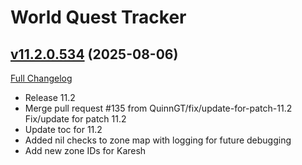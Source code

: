 # World Quest Tracker

## [v11.2.0.534](https://github.com/Tercioo/World-Quest-Tracker/tree/v11.2.0.534) (2025-08-06)
[Full Changelog](https://github.com/Tercioo/World-Quest-Tracker/compare/v11.1.5.533...v11.2.0.534) 

- Release 11.2  
- Merge pull request #135 from QuinnGT/fix/update-for-patch-11.2  
    Fix/update for patch 11.2  
- Update toc for 11.2  
- Added nil checks to zone map with logging for future debugging  
- Add new zone IDs for Karesh  
